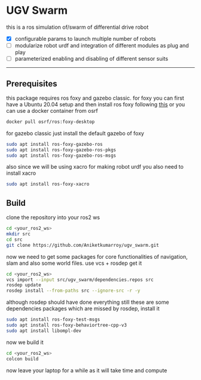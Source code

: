 # UGV Swarm
this is a ros simulation of/swarm of differential drive robot
- [x] configurable params to launch multiple number of robots
- [ ] modularize robot urdf and integration of different modules as plug and play
- [ ] parameterized enabling and disabling of different sensor suits
---
## Prerequisites
this package requires ros foxy and gazebo classic.
for foxy you can first have a Ubuntu 20.04 setup and then install ros foxy following [this](https://docs.ros.org/en/foxy/Installation/Ubuntu-Install-Debians.html) or you can use a docker container from osrf
```bash
docker pull osrf/ros:foxy-desktop
```
for gazebo classic just install the default gazebo of foxy
```bash
sudo apt install ros-foxy-gazebo-ros
sudo apt install ros-foxy-gazebo-ros-pkgs
sudo apt install ros-foxy-gazebo-ros-msgs
```
also since we will be using xacro for making robot urdf you also need to install xacro
```bash
sudo apt install ros-foxy-xacro
```

## Build
clone the repository into your ros2 ws
```bash
cd <your_ros2_ws>
mkdir src
cd src
git clone https://github.com/Aniketkumarroy/ugv_swarm.git
```
now we need to get some packages for core functionalities of navigation, slam and also some world files. use vcs + rosdep get it
```bash
cd <your_ros2_ws>
vcs import --input src/ugv_swarm/dependencies.repos src
rosdep update
rosdep install --from-paths src --ignore-src -r -y
```
although rosdep should have done everything still these are some dependencies packages which are missed by rosdep, install it
```bash
sudo apt install ros-foxy-test-msgs
sudo apt install ros-foxy-behaviortree-cpp-v3
sudo apt install libompl-dev
```
now we build it
```bash
cd <your_ros2_ws>
colcon build
```
now leave your laptop for a while as it will take time and compute
